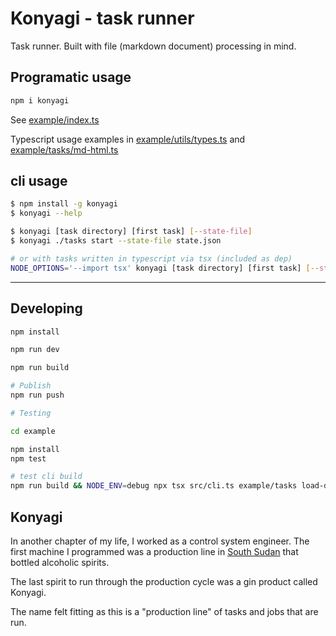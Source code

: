 # Konyagi - task runner

Task runner. Built with file (markdown document) processing in mind.

## Programatic usage

```bash
npm i konyagi
```

See [example/index.ts](example/index.ts)

Typescript usage examples in [example/utils/types.ts](example/utils/types.ts) and [example/tasks/md-html.ts](example/tasks/md-html.ts)

## cli usage

```bash
$ npm install -g konyagi
$ konyagi --help

$ konyagi [task directory] [first task] [--state-file]
$ konyagi ./tasks start --state-file state.json

# or with tasks written in typescript via tsx (included as dep)
NODE_OPTIONS='--import tsx' konyagi [task directory] [first task] [--state-file]
```

---

## Developing

```bash
npm install

npm run dev

npm run build

# Publish
npm run push

# Testing

cd example

npm install
npm test

# test cli build
npm run build && NODE_ENV=debug npx tsx src/cli.ts example/tasks load-docs
```

## Konyagi

In another chapter of my life, I worked as a control system engineer. The first machine I programmed was a production line in [South Sudan](https://en.wikipedia.org/wiki/Southern_Sudan_Beverages_Limited) that bottled alcoholic spirits.

The last spirit to run through the production cycle was a gin product called Konyagi.

The name felt fitting as this is a "production line" of tasks and jobs that are run.
